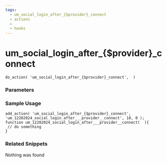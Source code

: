 ```yaml
---
tags: 
  - um_social_login_after_{$provider}_connect
  - actions
  - 
  - hooks
---
```

# um\_social\_login\_after\_{$provider}\_connect

``` php:no-line-numbers
do_action( 'um_social_login_after_{$provider}_connect',  )
```
<div class='hook-sep'></div>

### Parameters

<div class='hook-sep'></div>



### Sample Usage

``` php:no-line-numbers
add_action( 'um_social_login_after_{$provider}_connect', 'um_12202024_social_login_after___provider__connect', 10, 0 );
function um_12202024_social_login_after___provider__connect(  ){
 // do something
}
```
<div class='hook-sep'></div>



### Related Snippets

Nothing was found

